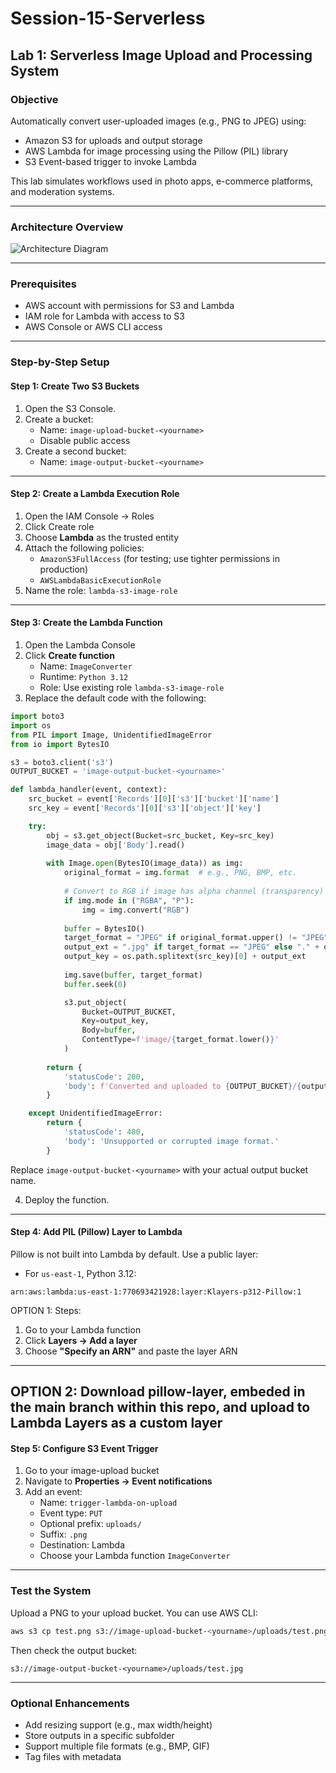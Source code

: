 
# Session-15-Serverless

## Lab 1: Serverless Image Upload and Processing System

### Objective

Automatically convert user-uploaded images (e.g., PNG to JPEG) using:
- Amazon S3 for uploads and output storage
- AWS Lambda for image processing using the Pillow (PIL) library
- S3 Event-based trigger to invoke Lambda

This lab simulates workflows used in photo apps, e-commerce platforms, and moderation systems.

---

### Architecture Overview

![Architecture Diagram](fe7af957-4c6a-42ae-b7b8-731e39df0193.png)

---

### Prerequisites

- AWS account with permissions for S3 and Lambda
- IAM role for Lambda with access to S3
- AWS Console or AWS CLI access

---

### Step-by-Step Setup

#### Step 1: Create Two S3 Buckets

1. Open the S3 Console.
2. Create a bucket:
   - Name: `image-upload-bucket-<yourname>`
   - Disable public access
3. Create a second bucket:
   - Name: `image-output-bucket-<yourname>`

---

#### Step 2: Create a Lambda Execution Role

1. Open the IAM Console → Roles
2. Click Create role
3. Choose **Lambda** as the trusted entity
4. Attach the following policies:
   - `AmazonS3FullAccess` (for testing; use tighter permissions in production)
   - `AWSLambdaBasicExecutionRole`
5. Name the role: `lambda-s3-image-role`

---

#### Step 3: Create the Lambda Function

1. Open the Lambda Console
2. Click **Create function**
   - Name: `ImageConverter`
   - Runtime: `Python 3.12`
   - Role: Use existing role `lambda-s3-image-role`
3. Replace the default code with the following:

```python
import boto3
import os
from PIL import Image, UnidentifiedImageError
from io import BytesIO

s3 = boto3.client('s3')
OUTPUT_BUCKET = 'image-output-bucket-<yourname>'

def lambda_handler(event, context):
    src_bucket = event['Records'][0]['s3']['bucket']['name']
    src_key = event['Records'][0]['s3']['object']['key']

    try:
        obj = s3.get_object(Bucket=src_bucket, Key=src_key)
        image_data = obj['Body'].read()
        
        with Image.open(BytesIO(image_data)) as img:
            original_format = img.format  # e.g., PNG, BMP, etc.
            
            # Convert to RGB if image has alpha channel (transparency)
            if img.mode in ("RGBA", "P"):
                img = img.convert("RGB")
            
            buffer = BytesIO()
            target_format = "JPEG" if original_format.upper() != "JPEG" else original_format
            output_ext = ".jpg" if target_format == "JPEG" else "." + original_format.lower()
            output_key = os.path.splitext(src_key)[0] + output_ext
            
            img.save(buffer, target_format)
            buffer.seek(0)

            s3.put_object(
                Bucket=OUTPUT_BUCKET,
                Key=output_key,
                Body=buffer,
                ContentType=f'image/{target_format.lower()}'
            )
        
        return {
            'statusCode': 200,
            'body': f'Converted and uploaded to {OUTPUT_BUCKET}/{output_key}'
        }

    except UnidentifiedImageError:
        return {
            'statusCode': 400,
            'body': 'Unsupported or corrupted image format.'
        }

```

Replace `image-output-bucket-<yourname>` with your actual output bucket name.

4. Deploy the function.

---

#### Step 4: Add PIL (Pillow) Layer to Lambda

Pillow is not built into Lambda by default. Use a public layer:

- For `us-east-1`, Python 3.12:

```
arn:aws:lambda:us-east-1:770693421928:layer:Klayers-p312-Pillow:1
```
OPTION 1:
Steps:
1. Go to your Lambda function
2. Click **Layers → Add a layer**
3. Choose **"Specify an ARN"** and paste the layer ARN

---
OPTION 2:
Download pillow-layer, embeded in the main branch within this repo, and upload to Lambda Layers as a custom layer
---

#### Step 5: Configure S3 Event Trigger

1. Go to your image-upload bucket
2. Navigate to **Properties → Event notifications**
3. Add an event:
   - Name: `trigger-lambda-on-upload`
   - Event type: `PUT`
   - Optional prefix: `uploads/`
   - Suffix: `.png`
   - Destination: Lambda
   - Choose your Lambda function `ImageConverter`

---

### Test the System

Upload a PNG to your upload bucket. You can use AWS CLI:

```bash
aws s3 cp test.png s3://image-upload-bucket-<yourname>/uploads/test.png
```

Then check the output bucket:

```
s3://image-output-bucket-<yourname>/uploads/test.jpg
```

---

### Optional Enhancements

- Add resizing support (e.g., max width/height)
- Store outputs in a specific subfolder
- Support multiple file formats (e.g., BMP, GIF)
- Tag files with metadata
